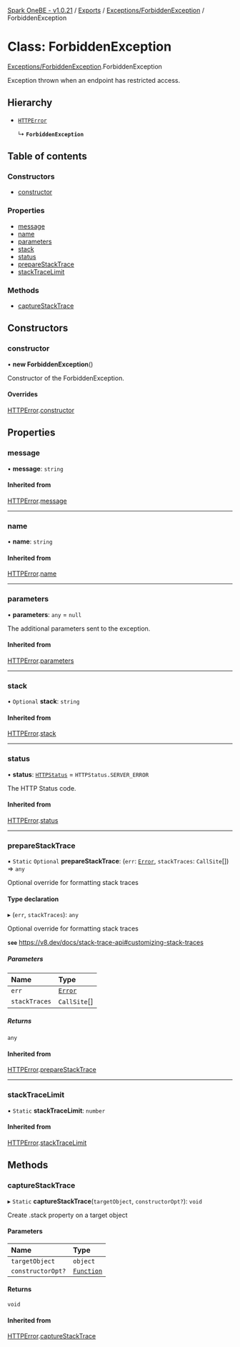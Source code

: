 [Spark OneBE - v1.0.21](../README.md) / [Exports](../modules.md) / [Exceptions/ForbiddenException](../modules/Exceptions_ForbiddenException.md) / ForbiddenException

# Class: ForbiddenException

[Exceptions/ForbiddenException](../modules/Exceptions_ForbiddenException.md).ForbiddenException

Exception thrown when an endpoint has restricted access.

## Hierarchy

- [`HTTPError`](Exceptions_HTTPError.HTTPError.md)

  ↳ **`ForbiddenException`**

## Table of contents

### Constructors

- [constructor](Exceptions_ForbiddenException.ForbiddenException.md#constructor)

### Properties

- [message](Exceptions_ForbiddenException.ForbiddenException.md#message)
- [name](Exceptions_ForbiddenException.ForbiddenException.md#name)
- [parameters](Exceptions_ForbiddenException.ForbiddenException.md#parameters)
- [stack](Exceptions_ForbiddenException.ForbiddenException.md#stack)
- [status](Exceptions_ForbiddenException.ForbiddenException.md#status)
- [prepareStackTrace](Exceptions_ForbiddenException.ForbiddenException.md#preparestacktrace)
- [stackTraceLimit](Exceptions_ForbiddenException.ForbiddenException.md#stacktracelimit)

### Methods

- [captureStackTrace](Exceptions_ForbiddenException.ForbiddenException.md#capturestacktrace)

## Constructors

### constructor

• **new ForbiddenException**()

Constructor of the ForbiddenException.

#### Overrides

[HTTPError](Exceptions_HTTPError.HTTPError.md).[constructor](Exceptions_HTTPError.HTTPError.md#constructor)

## Properties

### message

• **message**: `string`

#### Inherited from

[HTTPError](Exceptions_HTTPError.HTTPError.md).[message](Exceptions_HTTPError.HTTPError.md#message)

___

### name

• **name**: `string`

#### Inherited from

[HTTPError](Exceptions_HTTPError.HTTPError.md).[name](Exceptions_HTTPError.HTTPError.md#name)

___

### parameters

• **parameters**: `any` = `null`

The additional parameters sent to the exception.

#### Inherited from

[HTTPError](Exceptions_HTTPError.HTTPError.md).[parameters](Exceptions_HTTPError.HTTPError.md#parameters)

___

### stack

• `Optional` **stack**: `string`

#### Inherited from

[HTTPError](Exceptions_HTTPError.HTTPError.md).[stack](Exceptions_HTTPError.HTTPError.md#stack)

___

### status

• **status**: [`HTTPStatus`](../enums/HTTP_HTTPStatus.HTTPStatus.md) = `HTTPStatus.SERVER_ERROR`

The HTTP Status code.

#### Inherited from

[HTTPError](Exceptions_HTTPError.HTTPError.md).[status](Exceptions_HTTPError.HTTPError.md#status)

___

### prepareStackTrace

▪ `Static` `Optional` **prepareStackTrace**: (`err`: [`Error`]( https://developer.mozilla.org/en-US/docs/Web/JavaScript/Reference/Global_Objects/Error ), `stackTraces`: `CallSite`[]) => `any`

Optional override for formatting stack traces

#### Type declaration

▸ (`err`, `stackTraces`): `any`

Optional override for formatting stack traces

**`see`** https://v8.dev/docs/stack-trace-api#customizing-stack-traces

##### Parameters

| Name | Type |
| :------ | :------ |
| `err` | [`Error`]( https://developer.mozilla.org/en-US/docs/Web/JavaScript/Reference/Global_Objects/Error ) |
| `stackTraces` | `CallSite`[] |

##### Returns

`any`

#### Inherited from

[HTTPError](Exceptions_HTTPError.HTTPError.md).[prepareStackTrace](Exceptions_HTTPError.HTTPError.md#preparestacktrace)

___

### stackTraceLimit

▪ `Static` **stackTraceLimit**: `number`

#### Inherited from

[HTTPError](Exceptions_HTTPError.HTTPError.md).[stackTraceLimit](Exceptions_HTTPError.HTTPError.md#stacktracelimit)

## Methods

### captureStackTrace

▸ `Static` **captureStackTrace**(`targetObject`, `constructorOpt?`): `void`

Create .stack property on a target object

#### Parameters

| Name | Type |
| :------ | :------ |
| `targetObject` | `object` |
| `constructorOpt?` | [`Function`]( https://developer.mozilla.org/en-US/docs/Web/JavaScript/Reference/Global_Objects/Function ) |

#### Returns

`void`

#### Inherited from

[HTTPError](Exceptions_HTTPError.HTTPError.md).[captureStackTrace](Exceptions_HTTPError.HTTPError.md#capturestacktrace)
